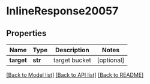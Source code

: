 # InlineResponse20057

## Properties
Name | Type | Description | Notes
------------ | ------------- | ------------- | -------------
**target** | **str** | target bucket | [optional] 

[[Back to Model list]](../README.md#documentation-for-models) [[Back to API list]](../README.md#documentation-for-api-endpoints) [[Back to README]](../README.md)

